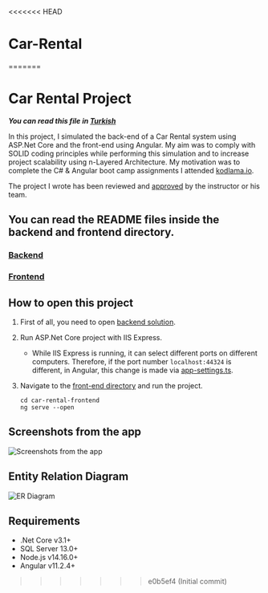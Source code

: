 <<<<<<< HEAD
# Car-Rental
=======
# Car Rental Project

***You can read this file in [Turkish](https://github.com/poyrazaktas/Car-Rental-Project/blob/master/README.tr-TR.md)***

In this project, I simulated the back-end of a Car Rental system using ASP.Net Core and the front-end using Angular. My aim was to comply with SOLID coding principles while performing this simulation and to increase project scalability using n-Layered Architecture. My motivation was to complete the C# & Angular boot camp assignments I attended [kodlama.io](https://www.kodlama.io/). 

The project I wrote has been reviewed and [approved](https://www.kodlama.io/p/gururtablosu) by the instructor or his team.

## You can read the **README** files inside the backend and frontend directory.

### [Backend](https://github.com/poyrazaktas/Car-Rental-Project/tree/master/CarRentalProject)
### [Frontend](https://github.com/poyrazaktas/Car-Rental-Project/tree/master/car-rental-frontend)


## How to open this project 

1. First of all, you need to open [backend solution](https://github.com/poyrazaktas/Car-Rental-Project/blob/master/CarRentalProject/CarRental.sln).
2. Run ASP.Net Core project with IIS Express. 
   - While IIS Express is running, it can select different ports on different computers. Therefore, if the port number `localhost:44324` is different, in Angular, this change is made via  [app-settings.ts](https://github.com/poyrazaktas/Car-Rental-Project/blob/master/car-rental-frontend/src/app/app-settings.ts).

3. Navigate to the [front-end directory](https://github.com/poyrazaktas/Car-Rental-Project/tree/master/car-rental-frontend) and run the project.
   ```
   cd car-rental-frontend
   ng serve --open
   ```

## Screenshots from the app      

![Screenshots from the app](https://github.com/poyrazaktas/Car-Rental-Project/blob/master/Ekler/running_project.gif?raw=true)

## Entity Relation Diagram

![ER Diagram](https://github.com/poyrazaktas/Car-Rental-Project/blob/master/Ekler/ER.png?raw=true)

## Requirements

- .Net Core v3.1+
- SQL Server 13.0+
- Node.js v14.16.0+
- Angular v11.2.4+
>>>>>>> e0b5ef4 (Initial commit)
